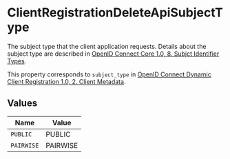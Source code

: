 # ClientRegistrationDeleteApiSubjectType

The subject type that the client application requests. Details about the subject type are described in
[OpenID Connect Core 1.0, 8. Subjct Identifier Types](https://openid.net/specs/openid-connect-core-1_0.html#SubjectIDTypes).

This property corresponds to `subject_type` in
[OpenID Connect Dynamic Client Registration 1.0, 2. Client Metadata](https://openid.net/specs/openid-connect-registration-1_0.html#ClientMetadata).



## Values

| Name       | Value      |
| ---------- | ---------- |
| `PUBLIC`   | PUBLIC     |
| `PAIRWISE` | PAIRWISE   |